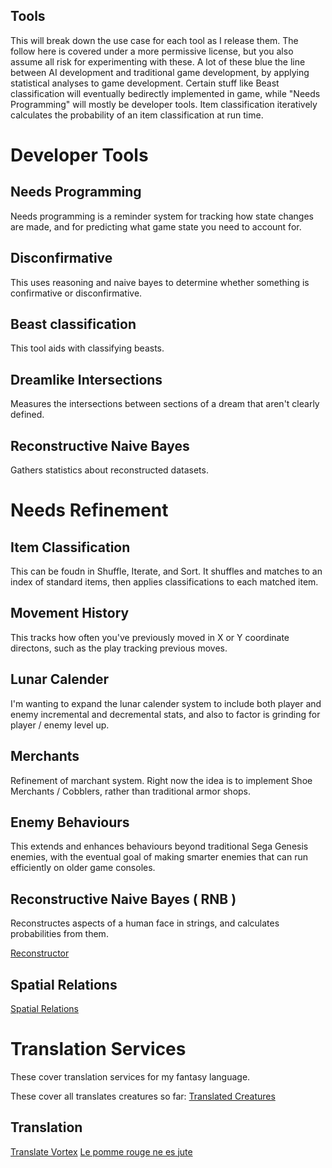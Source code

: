 ## Tools
This will break down the use case for each tool as I release them. The follow here is covered under a more permissive license, but you also assume all risk for experimenting with these. A lot of these blue the line between AI development and traditional game development, by applying statistical analyses to game development. Certain stuff like Beast classification will eventually bedirectly implemented in game, while "Needs Programming" will mostly be developer tools. Item classification iteratively calculates the probability of an item classification at run time.

# Developer Tools
## Needs Programming
Needs programming is a reminder system for tracking how state changes are made, and for predicting what game state you need to account for.

## Disconfirmative
This uses reasoning and naive bayes to determine whether something is confirmative or disconfirmative.

## Beast classification
This tool aids with classifying beasts.

## Dreamlike Intersections
Measures the intersections between sections of a dream that aren't clearly defined.

## Reconstructive Naive Bayes
Gathers statistics about reconstructed datasets.

# Needs Refinement
## Item Classification
This can be foudn in Shuffle, Iterate, and Sort. It shuffles and matches to an index of standard items, then applies classifications to each matched item.

## Movement History
This tracks how often you've previously moved in X or Y coordinate directons, such as the play tracking previous moves.

## Lunar Calender
I'm wanting to expand the lunar calender system to include both player and enemy incremental and decremental stats, and also to factor is grinding for player / enemy level up.

## Merchants
Refinement of marchant system. Right now the idea is to implement Shoe Merchants / Cobblers, rather than traditional armor shops.

## Enemy Behaviours
This extends and enhances behaviours beyond traditional Sega Genesis enemies, with the eventual goal of making smarter enemies that can run efficiently on older game consoles.

## Reconstructive Naive Bayes ( RNB )
Reconstructes aspects of a human face in strings, and calculates probabilities from them.

[Reconstructor](https://github.com/LWFlouisa/BunkerType/tree/main/Researchers/Reconstructor)

## Spatial Relations
[Spatial Relations](https://github.com/LWFlouisa/BunkerType/blob/main/Researchers/SpatialRelations/spatialrelations.rb)

# Translation Services
These cover translation services for my fantasy language.

These cover all translates creatures so far: [Translated Creatures](https://github.com/LWFlouisa/BunkerType/blob/main/Researchers/TranslatedCreatures/creaturestranslated.md)

## Translation
[Translate Vortex](https://github.com/LWFlouisa/BunkerType/blob/main/Researchers/translate_vortex.rb)
[Le pomme rouge ne es jute](https://github.com/LWFlouisa/BunkerType/tree/main/Researchers/LePommeEsNeJete)
